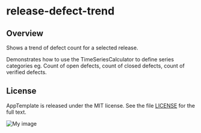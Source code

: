release-defect-trend
=========================

## Overview
Shows a trend of defect count for a selected release.

Demonstrates how to use the TimeSeriesCalculator to define series categories eg.
Count of open defects, count of closed defects, count of verified defects.

## License

AppTemplate is released under the MIT license.  See the file [LICENSE](https://raw.github.com/RallyApps/AppTemplate/master/LICENSE) for the full text.

![My image](https://raw.github.com/wrackzone/release-defect-trend/master/release-defect-trend.png)